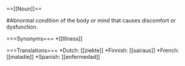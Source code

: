 ==[[Noun]]==

#Abnormal condition of the body or mind that causes discomfort or dysfunction. 

===Synonyms===
*[[Illness]]

===Translations===
*Dutch: [[ziekte]]
*Finnish: [[sairaus]]
*French: [[maladie]]
*Spanish: [[enfermedad]]